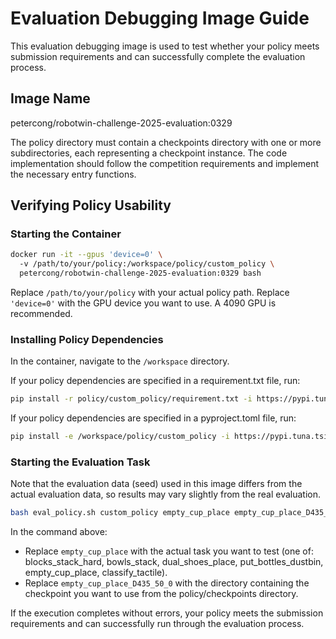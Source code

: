 # Evaluation Debugging Image Guide

This evaluation debugging image is used to test whether your policy meets submission requirements and can successfully complete the evaluation process.

## Image Name

petercong/robotwin-challenge-2025-evaluation:0329

The policy directory must contain a checkpoints directory with one or more subdirectories, each representing a checkpoint instance.
The code implementation should follow the competition requirements and implement the necessary entry functions.

## Verifying Policy Usability

### Starting the Container

```bash
docker run -it --gpus 'device=0' \ 
  -v /path/to/your/policy:/workspace/policy/custom_policy \ 
  petercong/robotwin-challenge-2025-evaluation:0329 bash
```

Replace `/path/to/your/policy` with your actual policy path.
Replace `'device=0'` with the GPU device you want to use. A 4090 GPU is recommended.

### Installing Policy Dependencies

In the container, navigate to the `/workspace` directory.

If your policy dependencies are specified in a requirement.txt file, run:

```bash
pip install -r policy/custom_policy/requirement.txt -i https://pypi.tuna.tsinghua.edu.cn/simple
```

If your policy dependencies are specified in a pyproject.toml file, run:

```bash
pip install -e /workspace/policy/custom_policy -i https://pypi.tuna.tsinghua.edu.cn/simple
```

### Starting the Evaluation Task

Note that the evaluation data (seed) used in this image differs from the actual evaluation data, so results may vary slightly from the real evaluation.

```bash
bash eval_policy.sh custom_policy empty_cup_place empty_cup_place_D435_50_0 0
```

In the command above:

- Replace `empty_cup_place` with the actual task you want to test (one of: blocks_stack_hard, bowls_stack, dual_shoes_place, put_bottles_dustbin, empty_cup_place, classify_tactile).
- Replace `empty_cup_place_D435_50_0` with the directory containing the checkpoint you want to use from the policy/checkpoints directory.

If the execution completes without errors, your policy meets the submission requirements and can successfully run through the evaluation process.
